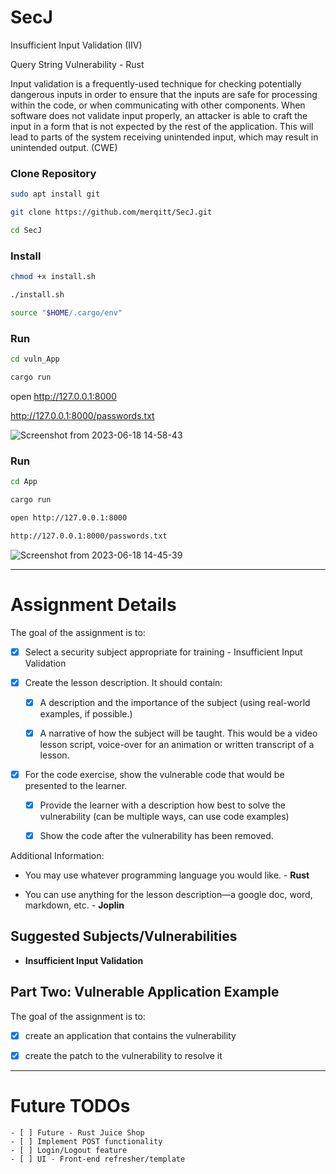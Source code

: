 # SecJ

Insufficient Input Validation (IIV)

Query String Vulnerability - Rust

Input validation is a frequently-used technique for checking potentially dangerous inputs in order to ensure that the inputs are safe for processing within the code, or when communicating with other components. When software does not validate input properly, an attacker is able to craft the input in a form that is not expected by the rest of the application. This will lead to parts of the system receiving unintended input, which may result in unintended output. (CWE)


### Clone Repository 
```bash
sudo apt install git

git clone https://github.com/merqitt/SecJ.git 

cd SecJ
```
### Install
```bash
chmod +x install.sh

./install.sh

source "$HOME/.cargo/env"
```
### Run
```bash
cd vuln_App

cargo run 
```
open http://127.0.0.1:8000

http://127.0.0.1:8000/passwords.txt


![Screenshot from 2023-06-18 14-58-43](https://github.com/merqitt/SecJ/assets/90560259/c4de92ff-e81b-4dcd-b7bf-6c47b9283cb0)


### Run
```bash
cd App  

cargo run 

open http://127.0.0.1:8000

http://127.0.0.1:8000/passwords.txt
```

![Screenshot from 2023-06-18 14-45-39](https://github.com/merqitt/SecJ/assets/90560259/1562d9e4-396d-47db-8939-a3d4060f4a62)

__________________________________________________________________________________________________________________________________________________________________________________

# Assignment Details

The goal of the assignment is to:

- [x] Select a security subject appropriate for training - Insufficient Input Validation
    
- [x] Create the lesson description. It should contain:
    
    - [x] A description and the importance of the subject (using real-world examples, if possible.)
        
    - [x] A narrative of how the subject will be taught. This would be a video lesson script, voice-over for an animation or written transcript of a lesson.
        
- [x] For the code exercise, show the vulnerable code that would be presented to the learner.
    
    - [x] Provide the learner with a description how best to solve the vulnerability (can be multiple ways, can use code examples)
        
    - [x] Show the code after the vulnerability has been removed.
        

Additional Information:

- You may use whatever programming language you would like. - **Rust**
    
- You can use anything for the lesson description—a google doc, word, markdown, etc. - **Joplin**
    

## Suggested Subjects/Vulnerabilities

- **Insufficient Input Validation**

## Part Two: Vulnerable Application Example

The goal of the assignment is to:

- [x] create an application that contains the vulnerability
    
- [x] create the patch to the vulnerability to resolve it

_____________________________________________________________________________________________________________________________________________

# Future TODOs

    - [ ] Future - Rust Juice Shop
    - [ ] Implement POST functionality
    - [ ] Login/Logout feature
    - [ ] UI - Front-end refresher/template
